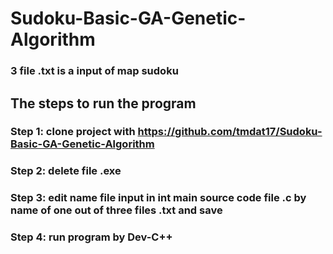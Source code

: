 # Sudoku-Basic-GA-Genetic-Algorithm
### 3 file .txt is a input of map sudoku
## The steps to run the program
### Step 1: clone project with https://github.com/tmdat17/Sudoku-Basic-GA-Genetic-Algorithm
### Step 2: delete file .exe
### Step 3: edit name file input in int main source code file .c by name of one out of three files .txt and save
### Step 4: run program by Dev-C++ 
